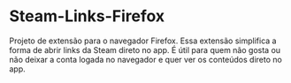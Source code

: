 # Steam-Links-Firefox
Projeto de extensão para o navegador Firefox.
Essa extensão simplifica a forma de abrir links da Steam direto no app.
É útil para quem não gosta ou não deixar a conta logada no navegador e quer ver os conteúdos direto no app.

